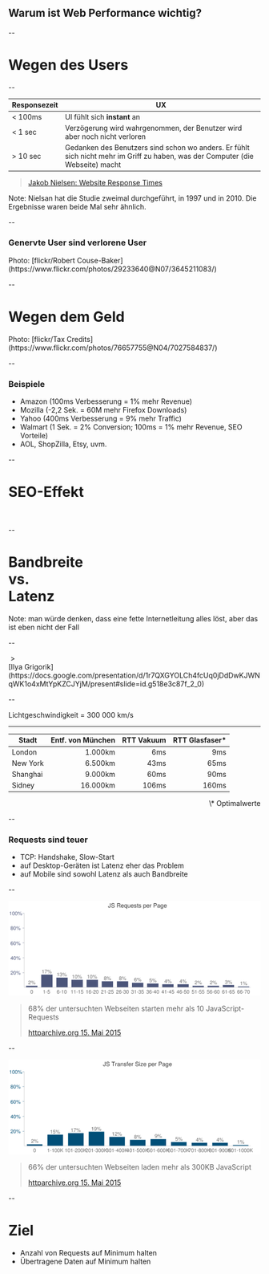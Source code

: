 ## Warum ist Web Performance wichtig?

--

# Wegen des Users

--

Responsezeit | UX
--|--
< 100ms | UI fühlt sich **instant** an
< 1 sec | Verzögerung wird wahrgenommen, der Benutzer wird aber noch nicht verloren
> 10 sec| Gedanken des Benutzers sind schon wo anders. Er fühlt sich nicht mehr im Griff zu haben, was der Computer (die Webseite) macht


> [Jakob Nielsen: Website Response Times](http://www.nngroup.com/articles/website-response-times/)

Note:
Nielsan hat die Studie zweimal durchgeführt, in 1997 und in 2010. Die Ergebnisse waren beide Mal sehr ähnlich.

--

### Genervte User sind verlorene User
<!-- .slide: data-background="assets/3645211083_4695ec1de4_o.jpg" -->
<div class="attribution">Photo: [flickr/Robert Couse-Baker](https://www.flickr.com/photos/29233640@N07/3645211083/)</div>

--

# Wegen dem Geld <!-- .element: class="dark-shadow" -->

<!-- .slide: data-background="assets/7027584837_77ac774e41_k.jpg" -->
<div class="attribution">Photo: [flickr/Tax Credits](https://www.flickr.com/photos/76657755@N04/7027584837/)</div>

--

### Beispiele
- Amazon (100ms Verbesserung = 1% mehr Revenue)
- Mozilla (-2,2 Sek. = 60M mehr Firefox Downloads)
- Yahoo (400ms Verbesserung = 9% mehr Traffic)
- Walmart (1 Sek. = 2% Conversion; 100ms = 1% mehr Revenue, SEO Vorteile)
- AOL, ShopZilla, Etsy, uvm.

--

# SEO-Effekt

<img data-src="assets/google-slow-label-mobile.png">

--

# Bandbreite<br>vs.<br>Latenz

Note:
man würde denken, dass eine fette Internetleitung alles löst, aber das ist eben nicht der Fall

--

<img data-src="assets/Latency_vs_bandwidth.png">
> <footer>[Ilya Grigorik](https://docs.google.com/presentation/d/1r7QXGYOLCh4fcUq0jDdDwKJWNqWK1o4xMtYpKZCJYjM/present#slide=id.g518e3c87f_2_0)</footer>

--

Lichtgeschwindigkeit = 300 000 km/s

***

Stadt | Entf. von München | RTT Vakuum | RTT Glasfaser*
--|--:|--:|--:
London    |  1.000km |   6ms |   9ms
New York  |  6.500km |  43ms |  65ms
Shanghai  |  9.000km |  60ms |  90ms
Sidney    | 16.000km | 106ms | 160ms

<p style="text-align: right;">\* Optimalwerte</p>

--

### Requests sind teuer

- TCP: Handshake, Slow-Start
- auf Desktop-Geräten ist Latenz eher das Problem
- auf Mobile sind sowohl Latenz als auch Bandbreite

--

<img src="assets/httparchive.org-2015-05-15/js-req-per-page.png">

> 68% der untersuchten Webseiten starten mehr als 10 JavaScript-Requests <footer>[httparchive.org 15. Mai 2015](http://httparchive.org/interesting.php?a=All&l=May%2015%202015&s=Top1000)</footer>

--

<img src="assets/httparchive.org-2015-05-15/js-transfer-size.png">

> 66% der untersuchten Webseiten laden mehr als 300KB JavaScript <footer>[httparchive.org 15. Mai 2015](http://httparchive.org/interesting.php?a=All&l=May%2015%202015&s=Top1000)</footer>

--

# Ziel

- Anzahl von Requests auf Minimum halten
- Übertragene Daten auf Minimum halten
